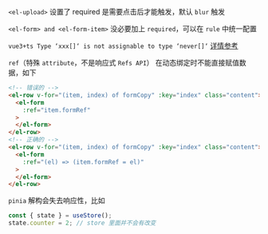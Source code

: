 `<el-upload>` 设置了 required 是需要点击后才能触发，默认 `blur` 触发

`<el-form> and <el-form-item>` 没必要加上 `required`，可以在 `rule` 中统一配置

`vue3+ts Type ‘xxx[]‘ is not assignable to type ‘never[]‘` [详情参考](https://blog.csdn.net/u014678583/article/details/119822917)

`ref`（特殊 `attribute`，不是响应式 `Refs API`） 在动态绑定时不能直接赋值数据，如下

```html
<!-- 错误的 -->
<el-row v-for="(item, index) of formCopy" :key="index" class="content">
  <el-form
    :ref="item.formRef"
  >
  </el-form>
</el-row>
<!-- 正确的 -->
<el-row v-for="(item, index) of formCopy" :key="index" class="content">
  <el-form
    :ref="(el) => (item.formRef = el)"
  >
  </el-form>
</el-row>
```

`pinia` 解构会失去响应性，比如

```js
const { state } = useStore();
state.counter = 2; // store 里面并不会有改变
```
